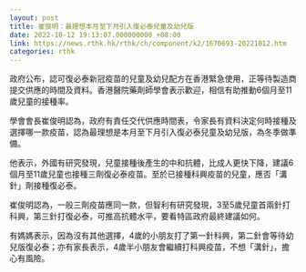 ```yaml
---
layout: post
title: 崔俊明：最理想本月至下月引入復必泰兒童及幼兒版
date: 2022-10-12 19:13:07.000000000 +08:00
link: https://news.rthk.hk/rthk/ch/component/k2/1670693-20221012.htm
categories: rthk
---
```


政府公布，認可復必泰新冠疫苗的兒童及幼兒配方在香港緊急使用，正等待製造商提交供應的時間及資料。香港醫院藥劑師學會表示歡迎，相信有助推動6個月至11歲兒童的接種率。

學會會長崔俊明認為，政府有責任交代供應時間表，令家長有資料決定何時接種及選擇哪一款疫苗，認為最理想是本月至下月引入復必泰兒童及幼兒版，為冬季做準備。

他表示，外國有研究發現，兒童接種後產生的中和抗體，比成人更快下降，建議6個月至11歲兒童也接種三劑復必泰疫苗。至於已接種科興疫苗的兒童，應否「溝針」劑接種復必泰。

崔俊明認為，一般三劑疫苗應同一款，但智利有研究發現，3至5歲兒童首兩針打科興，第三針打復必泰，可推高抗體水平，要看特區政府最終建議如何。

有媽媽表示，因為沒有其他選擇，4歲的小朋友打了第一針科興，第二針會等待幼兒版復必泰；亦有家長表示，4歲半小朋友會繼續打科興疫苗，不想「溝針」，擔心有風險。
